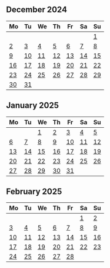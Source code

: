 ##
<!--LupinCalendarBegins--><div class="logseq-tools-calendar"><h2>December 2024</h2><table><thead><tr><th>Mo</th><th>Tu</th><th>We</th><th>Th</th><th>Fr</th><th>Sa</th><th>Su</th></tr></thead><tbody><tr><td></td><td></td><td></td><td></td><td></td><td></td><td><a data-ref="Dec 1st, 2024" href="#/page/Dec 1st, 2024" class="page-ref page-exists outofmonth">1</a></td></tr><tr><td><a data-ref="Dec 2nd, 2024" href="#/page/Dec 2nd, 2024" class="page-ref page-exists outofmonthpage-ref page-exists outofmonth">2</a></td><td><a data-ref="Dec 3rd, 2024" href="#/page/Dec 3rd, 2024" class="page-ref page-exists outofmonthpage-ref page-exists outofmonthpage-ref page-exists outofmonth">3</a></td><td><a data-ref="Dec 4th, 2024" href="#/page/Dec 4th, 2024" class="page-ref page-exists outofmonthpage-ref page-exists outofmonthpage-ref page-exists outofmonthpage-ref page-exists outofmonth">4</a></td><td><a data-ref="Dec 5th, 2024" href="#/page/Dec 5th, 2024" class="page-ref outofmonth">5</a></td><td><a data-ref="Dec 6th, 2024" href="#/page/Dec 6th, 2024" class="page-ref outofmonth">6</a></td><td><a data-ref="Dec 7th, 2024" href="#/page/Dec 7th, 2024" class="page-ref outofmonth">7</a></td><td><a data-ref="Dec 8th, 2024" href="#/page/Dec 8th, 2024" class="page-ref outofmonth">8</a></td></tr><tr><td><a data-ref="Dec 9th, 2024" href="#/page/Dec 9th, 2024" class="page-ref outofmonth">9</a></td><td><a data-ref="Dec 10th, 2024" href="#/page/Dec 10th, 2024" class="page-ref outofmonth">10</a></td><td><a data-ref="Dec 11th, 2024" href="#/page/Dec 11th, 2024" class="page-ref outofmonth">11</a></td><td><a data-ref="Dec 12th, 2024" href="#/page/Dec 12th, 2024" class="page-ref outofmonth">12</a></td><td><a data-ref="Dec 13th, 2024" href="#/page/Dec 13th, 2024" class="page-ref outofmonth">13</a></td><td><a data-ref="Dec 14th, 2024" href="#/page/Dec 14th, 2024" class="page-ref outofmonth">14</a></td><td><a data-ref="Dec 15th, 2024" href="#/page/Dec 15th, 2024" class="page-ref outofmonth">15</a></td></tr><tr><td><a data-ref="Dec 16th, 2024" href="#/page/Dec 16th, 2024" class="page-ref outofmonth">16</a></td><td><a data-ref="Dec 17th, 2024" href="#/page/Dec 17th, 2024" class="page-ref outofmonth">17</a></td><td><a data-ref="Dec 18th, 2024" href="#/page/Dec 18th, 2024" class="page-ref outofmonth">18</a></td><td><a data-ref="Dec 19th, 2024" href="#/page/Dec 19th, 2024" class="page-ref outofmonth">19</a></td><td><a data-ref="Dec 20th, 2024" href="#/page/Dec 20th, 2024" class="page-ref outofmonth">20</a></td><td><a data-ref="Dec 21st, 2024" href="#/page/Dec 21st, 2024" class="page-ref outofmonth">21</a></td><td><a data-ref="Dec 22nd, 2024" href="#/page/Dec 22nd, 2024" class="page-ref outofmonth">22</a></td></tr><tr><td><a data-ref="Dec 23rd, 2024" href="#/page/Dec 23rd, 2024" class="page-ref outofmonth">23</a></td><td><a data-ref="Dec 24th, 2024" href="#/page/Dec 24th, 2024" class="page-ref outofmonth">24</a></td><td><a data-ref="Dec 25th, 2024" href="#/page/Dec 25th, 2024" class="page-ref outofmonth">25</a></td><td><a data-ref="Dec 26th, 2024" href="#/page/Dec 26th, 2024" class="page-ref outofmonth">26</a></td><td><a data-ref="Dec 27th, 2024" href="#/page/Dec 27th, 2024" class="page-ref outofmonth">27</a></td><td><a data-ref="Dec 28th, 2024" href="#/page/Dec 28th, 2024" class="page-ref outofmonth">28</a></td><td><a data-ref="Dec 29th, 2024" href="#/page/Dec 29th, 2024" class="page-ref outofmonth">29</a></td></tr><tr><td><a data-ref="Dec 30th, 2024" href="#/page/Dec 30th, 2024" class="page-ref outofmonth">30</a></td><td><a data-ref="Dec 31st, 2024" href="#/page/Dec 31st, 2024" class="page-ref outofmonth">31</a></td><td></td><td></td><td></td><td></td><td></td></tr></tbody></table></div><!--LupinCalendarEnds-->
##
<!--LupinCalendarBegins--><div class="logseq-tools-calendar"><h2>January 2025</h2><table><thead><tr><th>Mo</th><th>Tu</th><th>We</th><th>Th</th><th>Fr</th><th>Sa</th><th>Su</th></tr></thead><tbody><tr><td></td><td></td><td><a data-ref="Jan 1st, 2025" href="#/page/Jan 1st, 2025" class="page-ref">1</a></td><td><a data-ref="Jan 2nd, 2025" href="#/page/Jan 2nd, 2025" class="page-ref">2</a></td><td><a data-ref="Jan 3rd, 2025" href="#/page/Jan 3rd, 2025" class="page-ref">3</a></td><td><a data-ref="Jan 4th, 2025" href="#/page/Jan 4th, 2025" class="page-ref">4</a></td><td><a data-ref="Jan 5th, 2025" href="#/page/Jan 5th, 2025" class="page-ref">5</a></td></tr><tr><td><a data-ref="Jan 6th, 2025" href="#/page/Jan 6th, 2025" class="page-ref">6</a></td><td><a data-ref="Jan 7th, 2025" href="#/page/Jan 7th, 2025" class="page-ref today">7</a></td><td><a data-ref="Jan 8th, 2025" href="#/page/Jan 8th, 2025" class="page-ref">8</a></td><td><a data-ref="Jan 9th, 2025" href="#/page/Jan 9th, 2025" class="page-ref">9</a></td><td><a data-ref="Jan 10th, 2025" href="#/page/Jan 10th, 2025" class="page-ref">10</a></td><td><a data-ref="Jan 11th, 2025" href="#/page/Jan 11th, 2025" class="page-ref">11</a></td><td><a data-ref="Jan 12th, 2025" href="#/page/Jan 12th, 2025" class="page-ref">12</a></td></tr><tr><td><a data-ref="Jan 13th, 2025" href="#/page/Jan 13th, 2025" class="page-ref">13</a></td><td><a data-ref="Jan 14th, 2025" href="#/page/Jan 14th, 2025" class="page-ref">14</a></td><td><a data-ref="Jan 15th, 2025" href="#/page/Jan 15th, 2025" class="page-ref">15</a></td><td><a data-ref="Jan 16th, 2025" href="#/page/Jan 16th, 2025" class="page-ref">16</a></td><td><a data-ref="Jan 17th, 2025" href="#/page/Jan 17th, 2025" class="page-ref">17</a></td><td><a data-ref="Jan 18th, 2025" href="#/page/Jan 18th, 2025" class="page-ref">18</a></td><td><a data-ref="Jan 19th, 2025" href="#/page/Jan 19th, 2025" class="page-ref">19</a></td></tr><tr><td><a data-ref="Jan 20th, 2025" href="#/page/Jan 20th, 2025" class="page-ref">20</a></td><td><a data-ref="Jan 21st, 2025" href="#/page/Jan 21st, 2025" class="page-ref">21</a></td><td><a data-ref="Jan 22nd, 2025" href="#/page/Jan 22nd, 2025" class="page-ref">22</a></td><td><a data-ref="Jan 23rd, 2025" href="#/page/Jan 23rd, 2025" class="page-ref">23</a></td><td><a data-ref="Jan 24th, 2025" href="#/page/Jan 24th, 2025" class="page-ref">24</a></td><td><a data-ref="Jan 25th, 2025" href="#/page/Jan 25th, 2025" class="page-ref">25</a></td><td><a data-ref="Jan 26th, 2025" href="#/page/Jan 26th, 2025" class="page-ref">26</a></td></tr><tr><td><a data-ref="Jan 27th, 2025" href="#/page/Jan 27th, 2025" class="page-ref">27</a></td><td><a data-ref="Jan 28th, 2025" href="#/page/Jan 28th, 2025" class="page-ref">28</a></td><td><a data-ref="Jan 29th, 2025" href="#/page/Jan 29th, 2025" class="page-ref">29</a></td><td><a data-ref="Jan 30th, 2025" href="#/page/Jan 30th, 2025" class="page-ref">30</a></td><td><a data-ref="Jan 31st, 2025" href="#/page/Jan 31st, 2025" class="page-ref">31</a></td><td></td><td></td></tr></tbody></table></div><!--LupinCalendarEnds-->
##
<!--LupinCalendarBegins--><div class="logseq-tools-calendar"><h2>February 2025</h2><table><thead><tr><th>Mo</th><th>Tu</th><th>We</th><th>Th</th><th>Fr</th><th>Sa</th><th>Su</th></tr></thead><tbody><tr><td></td><td></td><td></td><td></td><td></td><td><a data-ref="Feb 1st, 2025" href="#/page/Feb 1st, 2025" class="page-ref outofmonth">1</a></td><td><a data-ref="Feb 2nd, 2025" href="#/page/Feb 2nd, 2025" class="page-ref outofmonth">2</a></td></tr><tr><td><a data-ref="Feb 3rd, 2025" href="#/page/Feb 3rd, 2025" class="page-ref outofmonth">3</a></td><td><a data-ref="Feb 4th, 2025" href="#/page/Feb 4th, 2025" class="page-ref outofmonth">4</a></td><td><a data-ref="Feb 5th, 2025" href="#/page/Feb 5th, 2025" class="page-ref outofmonth">5</a></td><td><a data-ref="Feb 6th, 2025" href="#/page/Feb 6th, 2025" class="page-ref outofmonth">6</a></td><td><a data-ref="Feb 7th, 2025" href="#/page/Feb 7th, 2025" class="page-ref outofmonth">7</a></td><td><a data-ref="Feb 8th, 2025" href="#/page/Feb 8th, 2025" class="page-ref outofmonth">8</a></td><td><a data-ref="Feb 9th, 2025" href="#/page/Feb 9th, 2025" class="page-ref outofmonth">9</a></td></tr><tr><td><a data-ref="Feb 10th, 2025" href="#/page/Feb 10th, 2025" class="page-ref outofmonth">10</a></td><td><a data-ref="Feb 11th, 2025" href="#/page/Feb 11th, 2025" class="page-ref outofmonth">11</a></td><td><a data-ref="Feb 12th, 2025" href="#/page/Feb 12th, 2025" class="page-ref outofmonth">12</a></td><td><a data-ref="Feb 13th, 2025" href="#/page/Feb 13th, 2025" class="page-ref outofmonth">13</a></td><td><a data-ref="Feb 14th, 2025" href="#/page/Feb 14th, 2025" class="page-ref outofmonth">14</a></td><td><a data-ref="Feb 15th, 2025" href="#/page/Feb 15th, 2025" class="page-ref outofmonth">15</a></td><td><a data-ref="Feb 16th, 2025" href="#/page/Feb 16th, 2025" class="page-ref outofmonth">16</a></td></tr><tr><td><a data-ref="Feb 17th, 2025" href="#/page/Feb 17th, 2025" class="page-ref outofmonth">17</a></td><td><a data-ref="Feb 18th, 2025" href="#/page/Feb 18th, 2025" class="page-ref outofmonth">18</a></td><td><a data-ref="Feb 19th, 2025" href="#/page/Feb 19th, 2025" class="page-ref outofmonth">19</a></td><td><a data-ref="Feb 20th, 2025" href="#/page/Feb 20th, 2025" class="page-ref outofmonth">20</a></td><td><a data-ref="Feb 21st, 2025" href="#/page/Feb 21st, 2025" class="page-ref outofmonth">21</a></td><td><a data-ref="Feb 22nd, 2025" href="#/page/Feb 22nd, 2025" class="page-ref outofmonth">22</a></td><td><a data-ref="Feb 23rd, 2025" href="#/page/Feb 23rd, 2025" class="page-ref outofmonth">23</a></td></tr><tr><td><a data-ref="Feb 24th, 2025" href="#/page/Feb 24th, 2025" class="page-ref outofmonth">24</a></td><td><a data-ref="Feb 25th, 2025" href="#/page/Feb 25th, 2025" class="page-ref outofmonth">25</a></td><td><a data-ref="Feb 26th, 2025" href="#/page/Feb 26th, 2025" class="page-ref outofmonth">26</a></td><td><a data-ref="Feb 27th, 2025" href="#/page/Feb 27th, 2025" class="page-ref outofmonth">27</a></td><td><a data-ref="Feb 28th, 2025" href="#/page/Feb 28th, 2025" class="page-ref outofmonth">28</a></td><td></td><td></td></tr></tbody></table></div><!--LupinCalendarEnds-->
